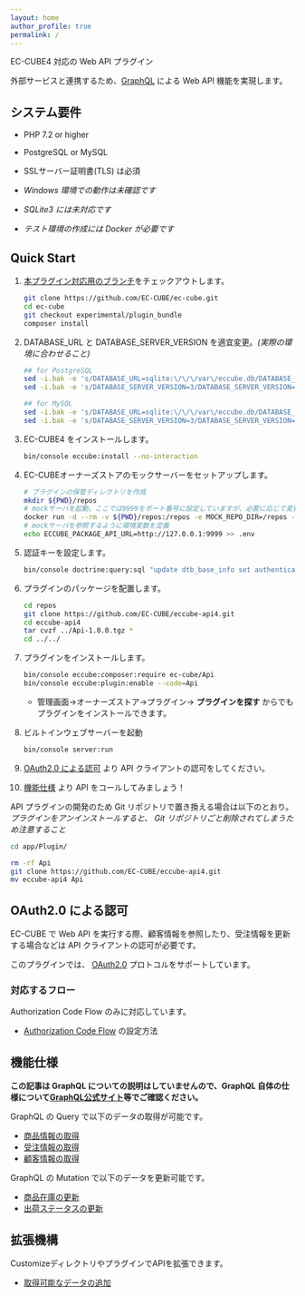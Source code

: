 ```yaml
---
layout: home
author_profile: true
permalink: /
---
```

EC-CUBE4 対応の Web API プラグイン

外部サービスと連携するため、[GraphQL](https://graphql.org) による Web API 機能を実現します。

## システム要件

- PHP 7.2 or higher
- PostgreSQL or MySQL
- SSLサーバー証明書(TLS) は必須

- *Windows 環境での動作は未確認です*
- *SQLite3 には未対応です*
- *テスト環境の作成には Docker が必要です*

## Quick Start

1. [本プラグイン対応用のブランチ](https://github.com/EC-CUBE/ec-cube/tree/experimental/plugin_bundle)をチェックアウトします。
    ```sh
    git clone https://github.com/EC-CUBE/ec-cube.git
    cd ec-cube
    git checkout experimental/plugin_bundle
    composer install
    ```

1. DATABASE_URL と DATABASE_SERVER_VERSION を適宜変更。*(実際の環境に合わせること)*
    ```sh
    ## for PostgreSQL
    sed -i.bak -e 's/DATABASE_URL=sqlite:\/\/\/var\/eccube.db/DATABASE_URL=postgres:\/\/postgres:password@127.0.0.1\/eccubedb/g' ./.env
    sed -i.bak -e 's/DATABASE_SERVER_VERSION=3/DATABASE_SERVER_VERSION=9/g' ./.env
    ```

    ```sh
    ## for MySQL
    sed -i.bak -e 's/DATABASE_URL=sqlite:\/\/\/var\/eccube.db/DATABASE_URL=mysql:\/\/root:password@127.0.0.1\/eccubedb/g' ./.env
    sed -i.bak -e 's/DATABASE_SERVER_VERSION=3/DATABASE_SERVER_VERSION=5.7/g' ./.env
    ```

1. EC-CUBE4 をインストールします。
    ```sh
    bin/console eccube:install --no-interaction
    ```

1. EC-CUBEオーナーズストアのモックサーバーをセットアップします。
    ``` sh
    # プラグインの保管ディレクトリを作成
    mkdir ${PWD}/repos
    # mockサーバを起動。ここでは9999をポート番号に設定していますが、必要に応じて変更してください
    docker run -d --rm -v ${PWD}/repos:/repos -e MOCK_REPO_DIR=/repos -p 9999:8080 eccube/mock-package-api
    # mockサーバを参照するように環境変数を定義
    echo ECCUBE_PACKAGE_API_URL=http://127.0.0.1:9999 >> .env
    ```

1. 認証キーを設定します。
    ```sh
    bin/console doctrine:query:sql "update dtb_base_info set authentication_key='dummy'"
    ```

1. プラグインのパッケージを配置します。
    ``` sh
    cd repos
    git clone https://github.com/EC-CUBE/eccube-api4.git
    cd eccube-api4
    tar cvzf ../Api-1.0.0.tgz *
    cd ../../
    ```

1. プラグインをインストールします。
    ```sh
    bin/console eccube:composer:require ec-cube/Api
    bin/console eccube:plugin:enable --code=Api
    ```
    - 管理画面→オーナーズストア→プラグイン→ **プラグインを探す** からでもプラグインをインストールできます。

1. ビルトインウェブサーバーを起動
    ```sh
    bin/console server:run
    ```

1. [OAuth2.0 による認可](#oauth20-%E3%81%AB%E3%82%88%E3%82%8B%E8%AA%8D%E5%8F%AF) より API クライアントの認可をしてください。
1. [機能仕様](#%E6%A9%9F%E8%83%BD%E4%BB%95%E6%A7%98) より API をコールしてみましょう！

API プラグインの開発のため Git リポジトリで置き換える場合は以下のとおり。
*プラグインをアンインストールすると、 Git リポジトリごと削除されてしまうため注意すること*

```sh
cd app/Plugin/

rm -rf Api
git clone https://github.com/EC-CUBE/eccube-api4.git
mv eccube-api4 Api
```

## OAuth2.0 による認可

EC-CUBE で Web API を実行する際、顧客情報を参照したり、受注情報を更新する場合などは API クライアントの認可が必要です。

このプラグインでは、 [OAuth2.0](http://openid-foundation-japan.github.io/rfc6749.ja.html) プロトコルをサポートしています。

### 対応するフロー

Authorization Code Flow のみに対応しています。

- [Authorization Code Flow](authZ_code_grant) の設定方法


## 機能仕様

**この記事は GraphQL についての説明はしていませんので、GraphQL 自体の仕様について[GraphQL公式サイト](https://graphql.org/)等でご確認ください。**

GraphQL の Query で以下のデータの取得が可能です。

- [商品情報の取得](query/products)
- [受注情報の取得](query/orders)
- [顧客情報の取得](query/customers)

GraphQL の Mutation で以下のデータを更新可能です。

- [商品在庫の更新](mutation/product_stock)
- [出荷ステータスの更新](mutation/update_shipped)

## 拡張機構

CustomizeディレクトリやプラグインでAPIを拡張できます。

- [取得可能なデータの追加](customize/allow_list)
